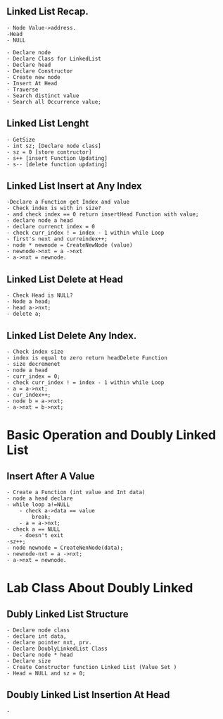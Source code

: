 ## Linked List Recap.

    - Node Value->address.
    -Head
    - NULL

    - Declare node
    - Declare Class for LinkedList
    - Declare head
    - Declare Constructor
    - Create new node
    - Insert At Head
    - Traverse
    - Search distinct value
    - Search all Occurrence value;

## Linked List Lenght

    - GetSize
    - int sz; [Declare node class]
    - sz = 0 [store contructor]
    - s++ [insert Function Updating]
    - s-- [delete function updating]

## Linked List Insert at Any Index

    -Declare a Function get Index and value
    - Check index is with in size?
    - and check index == 0 return insertHead Function with value;
    - declare node a head
    - declare currenct index = 0
    - check curr_index ! = index - 1 within while Loop
    - first's next and curreindex++;
    - node * newnode = CreateNewNode (value)
    - newnode->nxt = a ->nxt
    - a->nxt = newnode.


## Linked List Delete at Head
    - Check Head is NULL?
    - Node a head;
    - head a->nxt;
    - delete a;

##  Linked List Delete Any Index.

    - Check index size
    - index is equal to zero return headDelete Function
    - size decremenet
    - node a head
    - curr_index = 0;
    - check curr_index ! = index - 1 within while Loop
    - a = a->nxt;
    - cur_index++;
    - node b = a->nxt;
    - a->nxt = b->nxt;


# Basic Operation and Doubly Linked List

## Insert After A Value
    - Create a Function (int value and Int data)
    - node a head declare 
    - while loop a!=NULL
        - check a->data == value
            break; 
        - a = a->nxt; 
    - check a == NULL 
        - doesn't exit 
    -sz++; 
    - node newnode = CreateNenNode(data);
    - newnode-nxt = a ->nxt; 
    - a->nxt = newnode. 
# Lab Class About Doubly Linked 
## Dubly Linked List Structure

    - Declare node class 
    - declare int data, 
    - declare pointer nxt, prv. 
    - Declare DoublyLinkedList Class 
    - Declare node * head
    - Declare size 
    - Create Constructor function Linked List (Value Set )
    - Head = NULL and sz = 0;

##  Doubly Linked List Insertion At Head

    -
